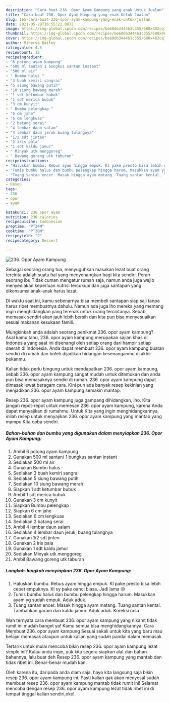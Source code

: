 ```yaml
---
description: "Cara buat 236. Opor Ayam Kampung yang enak Untuk Jualan"
title: "Cara buat 236. Opor Ayam Kampung yang enak Untuk Jualan"
slug: 165-cara-buat-236-opor-ayam-kampung-yang-enak-untuk-jualan
date: 2021-05-29T16:55:22.887Z
image: https://img-global.cpcdn.com/recipes/be60db344463c355/680x482cq70/236-opor-ayam-kampung-foto-resep-utama.jpg
thumbnail: https://img-global.cpcdn.com/recipes/be60db344463c355/680x482cq70/236-opor-ayam-kampung-foto-resep-utama.jpg
cover: https://img-global.cpcdn.com/recipes/be60db344463c355/680x482cq70/236-opor-ayam-kampung-foto-resep-utama.jpg
author: Minerva Bailey
ratingvalue: 4.5
reviewcount: 12
recipeingredient:
- "6 potong ayam kampung"
- "500 ml santan 1 bungkus santan instant"
- "500 ml air"
- " Bumbu halus "
- "3 buah kemiri sangrai"
- "5 siung bawang putih"
- "10 siung bawang merah"
- "1 sdt ketumbar bubuk"
- "1 sdt merica bubuk"
- "3 cm kunyit"
- " Bumbu pelengkap "
- "6 cm jahe"
- "6 cm lengkuas"
- "2 batang serai"
- "4 lembar daun salam"
- "4 lembar daun jeruk buang tulangnya"
- "1/2 sdt jinten"
- "2 iris pala"
- "1 sdt kaldu jamur"
- " Minyak utk menggoreg"
- " Bawang goreng utk taburan"
recipeinstructions:
- "Haluskan bumbu. Rebus ayam hingga empuk. Kl pake presto bisa lebih cepet empuknya. Kl sy pake oanci biasa. Jadi lama 😥"
- "Tumis bumbu halus dan bumbu pelengkap hingga harum. Masukkan ayam yg sudah empuk. Aduk aduk."
- "Tuang santan encer. Masak hingga ayam matang. Tuang santan kental. Tambahkan garam dan kaldu jamur. Aduk aduk. Koreksi rasa"
categories:
- Resep
tags:
- 236
- opor
- ayam

katakunci: 236 opor ayam 
nutrition: 230 calories
recipecuisine: Indonesian
preptime: "PT34M"
cooktime: "PT30M"
recipeyield: "2"
recipecategory: Dessert

---
```



![236. Opor Ayam Kampung](https://img-global.cpcdn.com/recipes/be60db344463c355/680x482cq70/236-opor-ayam-kampung-foto-resep-utama.jpg)

Sebagai seorang orang tua, menyuguhkan masakan lezat buat orang tercinta adalah suatu hal yang menyenangkan bagi kita sendiri. Peran seorang ibu Tidak cuman mengatur rumah saja, namun anda juga wajib menyediakan keperluan nutrisi tercukupi dan juga santapan yang dikonsumsi anak-anak harus lezat.

Di waktu  saat ini, kamu sebenarnya bisa membeli santapan siap saji tanpa harus ribet membuatnya dahulu. Namun ada juga lho mereka yang memang ingin menghidangkan yang terenak untuk orang tercintanya. Sebab, memasak sendiri akan jauh lebih bersih dan kita pun bisa menyesuaikan sesuai makanan kesukaan famili. 



Mungkinkah anda adalah seorang penikmat 236. opor ayam kampung?. Asal kamu tahu, 236. opor ayam kampung merupakan sajian khas di Indonesia yang saat ini disenangi oleh setiap orang dari hampir setiap daerah di Indonesia. Anda dapat membuat 236. opor ayam kampung buatan sendiri di rumah dan boleh dijadikan hidangan kesenanganmu di akhir pekanmu.

Kalian tidak perlu bingung untuk mendapatkan 236. opor ayam kampung, sebab 236. opor ayam kampung sangat mudah untuk ditemukan dan anda pun bisa memasaknya sendiri di rumah. 236. opor ayam kampung dapat dimasak lewat beragam cara. Kini pun ada banyak resep kekinian yang menjadikan 236. opor ayam kampung semakin mantap.

Resep 236. opor ayam kampung juga gampang dihidangkan, lho. Kita jangan repot-repot untuk memesan 236. opor ayam kampung, karena Anda dapat menyajikan di rumahmu. Untuk Kita yang ingin menghidangkannya, inilah resep untuk menyajikan 236. opor ayam kampung yang mantab yang mampu Kita coba sendiri.

<!--inarticleads1-->

##### Bahan-bahan dan bumbu yang digunakan dalam menyiapkan 236. Opor Ayam Kampung:

1. Ambil 6 potong ayam kampung
1. Gunakan 500 ml santan/ 1 bungkus santan instant
1. Sediakan 500 ml air
1. Gunakan  Bumbu halus :
1. Sediakan 3 buah kemiri sangrai
1. Sediakan 5 siung bawang putih
1. Sediakan 10 siung bawang merah
1. Siapkan 1 sdt ketumbar bubuk
1. Ambil 1 sdt merica bubuk
1. Gunakan 3 cm kunyit
1. Siapkan  Bumbu pelengkap :
1. Siapkan 6 cm jahe
1. Sediakan 6 cm lengkuas
1. Sediakan 2 batang serai
1. Ambil 4 lembar daun salam
1. Sediakan 4 lembar daun jeruk, buang tulangnya
1. Gunakan 1/2 sdt jinten
1. Gunakan 2 iris pala
1. Gunakan 1 sdt kaldu jamur
1. Sediakan  Minyak utk menggoreg
1. Ambil  Bawang goreng utk taburan




<!--inarticleads2-->

##### Langkah-langkah menyiapkan 236. Opor Ayam Kampung:

1. Haluskan bumbu. Rebus ayam hingga empuk. Kl pake presto bisa lebih cepet empuknya. Kl sy pake oanci biasa. Jadi lama 😥
1. Tumis bumbu halus dan bumbu pelengkap hingga harum. Masukkan ayam yg sudah empuk. Aduk aduk.
1. Tuang santan encer. Masak hingga ayam matang. Tuang santan kental. Tambahkan garam dan kaldu jamur. Aduk aduk. Koreksi rasa




Wah ternyata cara membuat 236. opor ayam kampung yang nikamt tidak rumit ini mudah banget ya! Kamu semua bisa menghidangkannya. Cara Membuat 236. opor ayam kampung Sesuai sekali untuk kita yang baru mau belajar memasak ataupun untuk kalian yang sudah pandai dalam memasak.

Tertarik untuk mulai mencoba bikin resep 236. opor ayam kampung lezat simple ini? Kalau anda ingin, yuk kita segera siapkan alat dan bahan-bahannya, lalu buat deh Resep 236. opor ayam kampung yang mantab dan tidak ribet ini. Benar-benar mudah kan. 

Oleh karena itu, daripada anda diam saja, hayo kita langsung saja bikin resep 236. opor ayam kampung ini. Pasti kalian gak akan menyesal sudah membuat resep 236. opor ayam kampung mantab tidak rumit ini! Selamat mencoba dengan resep 236. opor ayam kampung lezat tidak ribet ini di tempat tinggal kalian sendiri,oke!.

